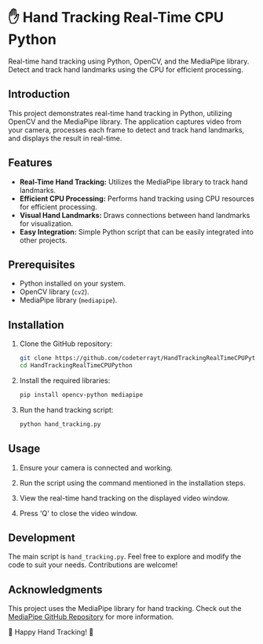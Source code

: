 # ✋ Hand Tracking Real-Time CPU Python

Real-time hand tracking using Python, OpenCV, and the MediaPipe library. Detect and track hand landmarks using the CPU for efficient processing.

## Introduction

This project demonstrates real-time hand tracking in Python, utilizing OpenCV and the MediaPipe library. The application captures video from your camera, processes each frame to detect and track hand landmarks, and displays the result in real-time.

## Features

- **Real-Time Hand Tracking:** Utilizes the MediaPipe library to track hand landmarks.
- **Efficient CPU Processing:** Performs hand tracking using CPU resources for efficient processing.
- **Visual Hand Landmarks:** Draws connections between hand landmarks for visualization.
- **Easy Integration:** Simple Python script that can be easily integrated into other projects.

## Prerequisites

- Python installed on your system.
- OpenCV library (`cv2`).
- MediaPipe library (`mediapipe`).

## Installation

1. Clone the GitHub repository:

    ```bash
    git clone https://github.com/codeterrayt/HandTrackingRealTimeCPUPython.git
    cd HandTrackingRealTimeCPUPython
    ```

2. Install the required libraries:

    ```bash
    pip install opencv-python mediapipe
    ```

3. Run the hand tracking script:

    ```bash
    python hand_tracking.py
    ```

## Usage

1. Ensure your camera is connected and working.

2. Run the script using the command mentioned in the installation steps.

3. View the real-time hand tracking on the displayed video window.

4. Press 'Q' to close the video window.

## Development

The main script is `hand_tracking.py`. Feel free to explore and modify the code to suit your needs. Contributions are welcome!

## Acknowledgments

This project uses the MediaPipe library for hand tracking. Check out the [MediaPipe GitHub Repository](https://github.com/google/mediapipe) for more information.

🤚 Happy Hand Tracking! 🎥
